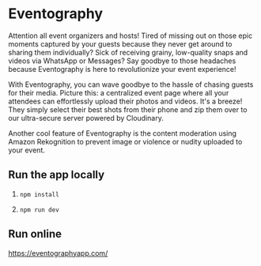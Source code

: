 # Eventography
Attention all event organizers and hosts! Tired of missing out on those epic moments captured by your guests because they never get around to sharing them individually? Sick of receiving grainy, low-quality snaps and videos via WhatsApp or Messages? Say goodbye to those headaches because Eventography is here to revolutionize your event experience!

With Eventography, you can wave goodbye to the hassle of chasing guests for their media. Picture this: a centralized event page where all your attendees can effortlessly upload their photos and videos. It's a breeze! They simply select their best shots from their phone and zip them over to our ultra-secure server powered by Cloudinary.

Another cool feature of Eventography is the content moderation using Amazon Rekognition to prevent image or violence or nudity uploaded to your event.

## Run the app locally

1) ```npm install```

2) ```npm run dev```

## Run online
https://eventographyapp.com/
